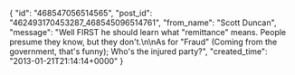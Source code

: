  {
   "id": "468547056514565",
   "post_id": "462493170453287_468545096514761",
   "from_name": "Scott Duncan",
   "message": "Well FIRST he should learn what \"remittance\" means. People presume they know, but they don't.\n\nAs for \"Fraud\" (Coming from the government, that's funny); Who's the injured party?",
   "created_time": "2013-01-21T21:14:14+0000"
 }
